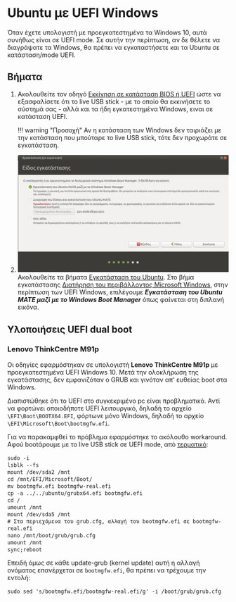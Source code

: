 # Ubuntu με UEFI Windows

Όταν έχετε υπολογιστή με προεγκατεστημένα τα Windows 10, αυτά συνήθως είναι σε
UEFI mode. Σε αυτήν την περίπτωση, αν δε θέλετε να διαγράψατε τα Windows, θα
πρέπει να εγκαταστήσετε και τα Ubuntu σε κατάσταση/mode UEFI.

## Βήματα

1.  Ακολουθείτε τον οδηγό [Εκκίνηση σε κατάσταση BIOS ή
    UEFI](../../guides/bios-uefi-boot/index.md) ώστε να εξασφαλίσετε ότι το
     live USB stick - με το οποίο θα εκκινήσετε το σύστημά σας - αλλά και τα
    ήδη εγκατεστημένα Windows, ειναι σε κατάσταση UEFI.

    !!! warning "Προσοχή"
        Αν η κατάσταση των Windows δεν ταιριάζει με την κατάσταση που μπούταρε
        το live USB stick, τότε δεν προχωράτε σε εγκατάσταση.

2.  [![](type-of-installation.png)](type-of-installation.png) Ακολουθείτε τα
    βήματα [Εγκατάσταση του Ubuntu](../../ubuntu/installation/). Στο βήμα
    εγκατάστασης [Διατήρηση του περιβάλλοντος Microsoft
    Windows](../../ubuntu/disk-windows/#διατήρηση-του-περιβάλλοντος-microsoft-windows),
    στην περίπτωση των UEFI Windows, επιλέγουμε ***Εγκατάσταση του Ubuntu MATE
    μαζί με το Windows Boot Manager*** όπως φαίνεται στη διπλανή εικόνα.

## Υλοποιήσεις UEFI dual boot

### Lenovo ThinkCentre M91p

Οι οδηγίες εφαρμόστηκαν σε υπολογιστή **Lenovo ThinkCentre M91p** με
προεγκατεστημένα UEFI Windows 10. Μετά την ολοκλήρωση της εγκατάστασης, δεν
εμφανιζόταν ο GRUB και γινόταν απ' ευθείας boot στα Windows.

Διαπιστώθηκε ότι το UEFI στο συγκεκριμένο pc είναι προβληματικό. Αντί να
φορτώνει οποιοδήποτε UEFI λειτουργικό, δηλαδή το αρχείο
`\EFI\Boot\BOOTX64.EFI`, φόρτωνε μόνο Windows, δηλαδή το αρχείο
`\EFI\Microsoft\Boot\bootmgfw.efi`.

Για να παρακαμφθεί το πρόβλημα εφαρμόστηκε το ακόλουθο workaround. Αφού bootάρουμε με το live USB stick σε UEFI mode, από [τερματικό](../../glossary#terminal):
```shell-session
sudo -i
lsblk --fs
mount /dev/sda2 /mnt
cd /mnt/EFI/Microsoft/Boot/
mv bootmgfw.efi bootmgfw-real.efi
cp -a ../../ubuntu/grubx64.efi bootmgfw.efi
cd /
umount /mnt
mount /dev/sda5 /mnt
# Στα περιεχόμενα του grub.cfg, αλλαγή του bootmgfw.efi σε bootmgfw-real.efi
nano /mnt/boot/grub/grub.cfg
umount /mnt
sync;reboot
```
Επειδή όμως σε κάθε update-grub (kernel update) αυτή η αλλαγή ονόματος επανέρχεται σε `bootmgfw.efi`, θα πρέπει να τρέχουμε την εντολή:
```shell
sudo sed 's/bootmgfw.efi/bootmgfw-real.efi/g' -i /boot/grub/grub.cfg
```

